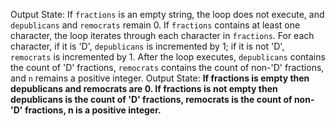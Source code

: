 Output State: 
If `fractions` is an empty string, the loop does not execute, and `depublicans` and `remocrats` remain 0. 
If `fractions` contains at least one character, the loop iterates through each character in `fractions`. For each character, if it is 'D', `depublicans` is incremented by 1; if it is not 'D', `remocrats` is incremented by 1. 
After the loop executes, `depublicans` contains the count of 'D' fractions, `remocrats` contains the count of non-'D' fractions, and `n` remains a positive integer. 
Output State: **If fractions is empty then depublicans and remocrats are 0. If fractions is not empty then depublicans is the count of 'D' fractions, remocrats is the count of non-'D' fractions, n is a positive integer.**